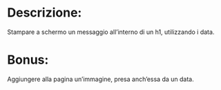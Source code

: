 # Descrizione:
Stampare a schermo un messaggio all’interno di un h1, utilizzando i data.

# Bonus:
Aggiungere alla pagina un’immagine, presa anch’essa da un data.